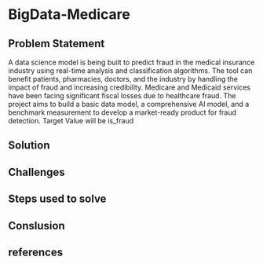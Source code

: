 # BigData-Medicare 

## Problem Statement
A data science model is being built to predict fraud in the medical insurance industry using real-time
analysis and classification algorithms. The tool can benefit patients, pharmacies, doctors, and the industry
by handling the impact of fraud and increasing credibility. Medicare and Medicaid services have been facing
significant fiscal losses due to healthcare fraud. The project aims to build a basic data model, a
comprehensive AI model, and a benchmark measurement to develop a market-ready product for fraud
detection. Target Value will be is_fraud
## Solution
## Challenges
## Steps used to solve
## Conslusion
## references
